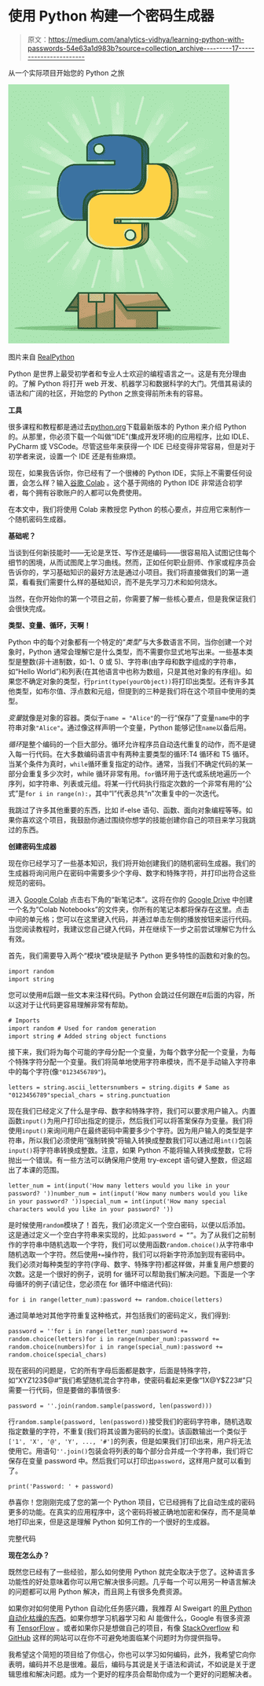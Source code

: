 # 使用 Python 构建一个密码生成器

> 原文：<https://medium.com/analytics-vidhya/learning-python-with-passwords-54e63a1d983b?source=collection_archive---------17----------------------->

从一个实际项目开始您的 Python 之旅

![](img/3814b3bd8f7ddc91b79a2791659c2ba6.png)

图片来自 [RealPython](https://realpython.com/python-basics/)

Python 是世界上最受初学者和专业人士欢迎的编程语言之一。这是有充分理由的。了解 Python 将打开 web 开发、机器学习和数据科学的大门。凭借其易读的语法和广阔的社区，开始您的 Python 之旅变得前所未有的容易。

**工具**

很多课程和教程都是通过去[python.org](https://www.python.org/)下载最新版本的 Python 来介绍 Python 的。从那里，你必须下载一个叫做“IDE”(集成开发环境)的应用程序，比如 IDLE、PyCharm 或 VSCode。尽管这些年来获得一个 IDE 已经变得非常容易，但是对于初学者来说，设置一个 IDE 还是有些麻烦。

现在，如果我告诉你，你已经有了一个很棒的 Python IDE，实际上不需要任何设置，会怎么样？输入[谷歌 Colab](https://colab.research.google.com/) 。这个基于网络的 Python IDE 非常适合初学者，每个拥有谷歌账户的人都可以免费使用。

在本文中，我们将使用 Colab 来教授您 Python 的核心要点，并应用它来制作一个随机密码生成器。

**基础呢？**

当谈到任何新技能时——无论是烹饪、写作还是编码——很容易陷入试图记住每个细节的困境，从而试图爬上学习曲线。然而，正如任何职业厨师、作家或程序员会告诉你的，学习基础知识的最好方法是通过小项目。我们将直接做我们的第一道菜，看看我们需要什么样的基础知识，而不是先学习刀术和如何烧水。

当然，在你开始你的第一个项目之前，你需要了解一些核心要点，但是我保证我们会很快完成。

**类型、变量、循环，天啊！**

Python 中的每个对象都有一个特定的“*类型*”与大多数语言不同，当你创建一个对象时，Python 通常会理解它是什么类型，而不需要你显式地写出来。一些基本类型是整数(非十进制数，如-1、0 或 5)、字符串(由字母和数字组成的字符串，如“Hello World”)和列表(在其他语言中也称为数组，只是其他对象的有序组)。如果您不确定对象的类型，行`print(type(yourObject))`将打印出类型。还有许多其他类型，如布尔值、浮点数和元组，但提到的三种是我们将在这个项目中使用的类型。

*变量*就像是对象的容器。类似于`name = "Alice"`的一行“保存”了变量`name`中的字符串对象`"Alice"`。通过像这样声明一个变量，Python 能够记住`name`以备后用。

*循环*是整个编码的一个巨大部分。循环允许程序员自动迭代重复的动作，而不是键入每一行代码。在大多数编码语言中有两种主要类型的循环:T4 循环和 T5 循环。当某个条件为真时，`while`循环重复指定的动作。通常，当我们不确定代码的某一部分会重复多少次时，while 循环非常有用。`for`循环用于迭代或系统地遍历一个序列，如字符串、列表或元组。将某一行代码执行指定次数的一个非常有用的“公式”是`for i in range(n):`，其中“I”代表总共“n”次重复中的一次迭代。

我跳过了许多其他重要的东西，比如 if-else 语句、函数、面向对象编程等等。如果你喜欢这个项目，我鼓励你通过围绕你想学的技能创建你自己的项目来学习我跳过的东西。

**创建密码生成器**

现在你已经学习了一些基本知识，我们将开始创建我们的随机密码生成器。我们的生成器将询问用户在密码中需要多少个字母、数字和特殊字符，并打印出符合这些规范的密码。

进入 [Google Colab](https://colab.research.google.com/) 点击右下角的“新笔记本”。这将在你的 [Google Drive](https://drive.google.com/) 中创建一个名为“Colab Notebooks”的文件夹，你所有的笔记本都将保存在这里。点击中间的单元格；您可以在这里键入代码，并通过单击左侧的播放按钮来运行代码。当您阅读教程时，我建议您自己键入代码，并在继续下一步之前尝试理解它为什么有效。

首先，我们需要导入两个“模块”模块是赋予 Python 更多特性的函数和对象的包。

```
import random
import string
```

您可以使用#后跟一些文本来注释代码。Python 会跳过任何跟在#后面的内容，所以这对于让代码更容易理解非常有帮助。

```
# Imports
import random # Used for random generation
import string # Added string object functions
```

接下来，我们将为每个可能的字母分配一个变量，为每个数字分配一个变量，为每个特殊字符分配一个变量。我们将简单地使用字符串模块，而不是手动输入字符串中的每个字符(像`"0123456789"`)。

```
letters = string.ascii_lettersnumbers = string.digits # Same as "0123456789"special_chars = string.punctuation
```

现在我们已经定义了什么是字母、数字和特殊字符，我们可以要求用户输入。内置函数`input()`为用户打印出指定的提示，然后我们可以将答案保存为变量。我们将使用`input()`来询问用户在最终密码中需要多少个字符。因为用户输入的类型是字符串，所以我们必须使用“强制转换”将输入转换成整数我们可以通过用`int()`包装`input()`将字符串转换成整数。注意，如果 Python 不能将输入转换成整数，它将抛出一个错误。有一些方法可以确保用户使用 try-except 语句键入整数，但这超出了本课的范围。

```
letter_num = int(input('How many letters would you like in your password? '))number_num = int(input('How many numbers would you like in your password? '))special_num = int(input('How many special characters would you like in your password? '))
```

是时候使用`random`模块了！首先，我们必须定义一个空白密码，以便以后添加。这是通过定义一个空白字符串来实现的，比如:`password = “”`。为了从我们之前制作的字符串中随机选取一个字符，我们可以使用函数`random.choice()`从字符串中随机选取一个字符。然后使用`+=`操作符，我们可以将新字符添加到现有密码中。我们必须对每种类型的字符(字母、数字、特殊字符)都这样做，并重复用户想要的次数。这是一个很好的例子，说明 for 循环可以帮助我们解决问题。下面是一个字母循环的例子(请记住，您必须在 for 循环中缩进代码):

```
for i in range(letter_num):password += random.choice(letters)
```

通过简单地对其他字符重复这种格式，并包括我们的密码定义，我们得到:

```
password = ''for i in range(letter_num):password += random.choice(letters)for i in range(number_num):password += random.choice(numbers)for i in range(special_num):password += random.choice(special_chars)
```

现在密码的问题是，它的所有字母后面都是数字，后面是特殊字符，如“XYZ123$@#”我们希望随机混合字符串，使密码看起来更像“1X@Y$Z23#”只需要一行代码，但是要做的事情很多:

```
password = ''.join(random.sample(password, len(password)))
```

行`random.sample(password, len(password))`接受我们的密码字符串，随机选取指定数量的字符，不重复(我们将其设置为密码的长度)。该函数输出一个类似于`['1', 'X', '@', 'Y', ..., '#']`的列表，但是如果我们打印出来，用户将无法使用它。用语句`''.join()`包装会将列表的每个部分合并成一个字符串，我们将它保存在变量 password 中。然后我们可以打印出`password`，这样用户就可以看到了。

```
print('Password: ' + password)
```

恭喜你！您刚刚完成了您的第一个 Python 项目，它已经拥有了比自动生成的密码更多的功能。在真实的应用程序中，这个密码将被正确地加密和保存，而不是简单地打印出来，但是这是理解 Python 如何工作的一个很好的生成器。

完整代码

**现在怎么办？**

既然您已经有了一些经验，那么如何使用 Python 就完全取决于您了。这种语言多功能性的好处意味着你可以用它解决很多问题。几乎每一个可以用另一种语言解决的问题都可以用 Python 解决，而且网上有很多免费资源。

如果你对如何使用 Python 自动化任务感兴趣，我推荐 Al Sweigart 的[用 Python 自动化枯燥的东西](https://automatetheboringstuff.com/)。如果你想学习机器学习和 AI 能做什么，Google 有很多资源有 [TensorFlow](https://www.tensorflow.org/) 。或者如果你只是想做自己的项目，有像 [StackOverflow](https://stackoverflow.com/) 和 [GitHub](https://github.com/) 这样的网站可以在你不可避免地面临某个问题时为你提供指导。

我希望这个简短的项目给了你信心，你也可以学习如何编码，此外，我希望它向你表明，编码并不总是很难。最后，编码与其说是关于语法和调试，不如说是关于逻辑思维和解决问题。成为一个更好的程序员会帮助你成为一个更好的问题解决者。